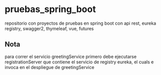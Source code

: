 # pruebas_spring_boot

repositorio con proyectos de pruebas en spring boot con api rest, eureka registry, swagger2, thymeleaf, vue, futures

## Nota

para correr el servicio greetingService primero debe ejecutarse registrationServer que contiene el servicio de registry eureka, el cuals e invoca en el despliegue de greetingService

